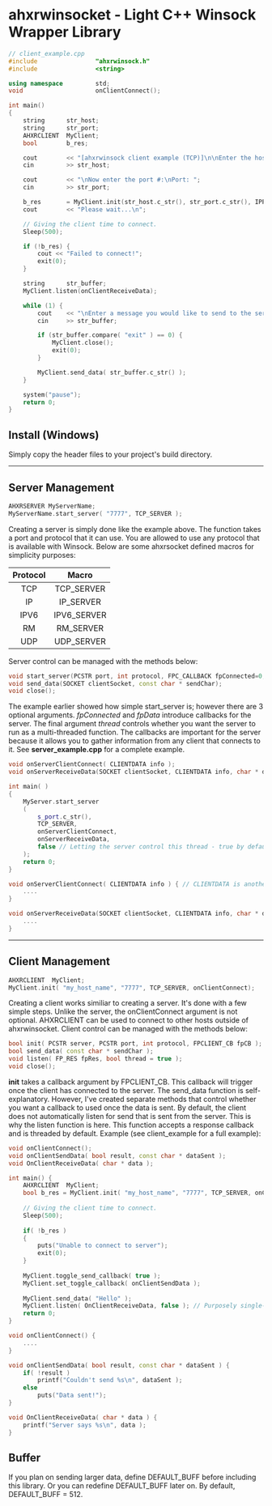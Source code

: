 # ahxrwinsocket - Light C++ Winsock Wrapper Library

```c++
// client_example.cpp
#include				"ahxrwinsock.h"
#include				<string>

using namespace			std;
void					onClientConnect();

int main()
{
	string		str_host;
	string		str_port;
	AHXRCLIENT  MyClient;
	bool		b_res;

	cout		<< "[ahxrwinsock client example (TCP)]\n\nEnter the host address:\nHost: ";
	cin			>> str_host;

	cout		<< "\nNow enter the port #:\nPort: ";
	cin			>> str_port;

	b_res		= MyClient.init(str_host.c_str(), str_port.c_str(), IPPROTO_TCP, onClientConnect);
	cout		<< "Please wait...\n";

	// Giving the client time to connect.
	Sleep(500);

	if (!b_res) {
		cout << "Failed to connect!";
		exit(0);
	}

	string		str_buffer;
	MyClient.listen(onClientReceiveData);

	while (1) {
		cout	<< "\nEnter a message you would like to send to the server! Type 'exit' when you want to leave!\n";
		cin		>> str_buffer;

		if (str_buffer.compare( "exit" ) == 0) {
			MyClient.close();
			exit(0);
		}

		MyClient.send_data( str_buffer.c_str() );
	}

	system("pause");
    return 0;
}
```

## Install (Windows)
Simply copy the header files to your project's build directory.

---

## Server Management

```c++
AHXRSERVER MyServerName;
MyServerName.start_server( "7777", TCP_SERVER );
```

Creating a server is simply done like the example above. The function takes a port and protocol that it can use. You are allowed to use any protocol that is available with Winsock. Below are some
ahxrsocket defined macros for simplicity purposes:

| Protocol | Macro |
| :---:    | :---: |
| TCP | TCP_SERVER |
| IP | IP_SERVER |
| IPV6 | IPV6_SERVER |
| RM | RM_SERVER |
| UDP | UDP_SERVER |

Server control can be managed with the methods below:

```c++
void start_server(PCSTR port, int protocol, FPC_CALLBACK fpConnected=0, FPS_CALLBACK fpData=0, bool thread = true);
void send_data(SOCKET clientSocket, const char * sendChar);
void close();
```

The example earlier showed how simple start_server is; however there are 3 optional arguments. *fpConnected* and *fpData* introduce callbacks for the server. The final argument *thread* controls whether
you want the server to run as a multi-threaded function. The callbacks are important for the server because it allows you to gather information from any client that connects to it. See **server_example.cpp** for a 
complete example.

```c++
void onServerClientConnect( CLIENTDATA info );
void onServerReceiveData(SOCKET clientSocket, CLIENTDATA info, char * data);

int main( )
{
	MyServer.start_server
	( 
		s_port.c_str(), 
		TCP_SERVER, 
		onServerClientConnect, 
		onServerReceiveData,
		false // Letting the server control this thread - true by default
	);
	return 0;
}

void onServerClientConnect( CLIENTDATA info ) { // CLIENTDATA is another keyword for "addrinfo *"
	....
}

void onServerReceiveData(SOCKET clientSocket, CLIENTDATA info, char * data) {
	....
}
```

---

## Client Management

```c++
AHXRCLIENT  MyClient;
MyClient.init( "my_host_name", "7777", TCP_SERVER, onClientConnect);
```

Creating a client works similiar to creating a server. It's done with a few simple steps. Unlike the server, the onClientConnect argument is not optional. AHXRCLIENT can be used to connect to other
hosts outside of ahxrwinsocket. Client control can be managed with the methods below:

```c++
bool init( PCSTR server, PCSTR port, int protocol, FPCLIENT_CB fpCB );
bool send_data( const char * sendChar );
void listen( FP_RES fpRes, bool thread = true );
void close();
```

**init** takes a callback argument by FPCLIENT_CB. This callback will trigger once the client has connected to the server. The send_data function is self-explanatory. However, I've created separate methods
that control whether you want a callback to used once the data is sent. By default, the client does not automatically listen for send that is sent from the server. This is why the listen function is here. 
This function accepts a response callback and is threaded by default. Example (see client_example for a full example):

```c++
void onClientConnect();
void onClientSendData( bool result, const char * dataSent );
void OnClientReceiveData( char * data );

int main() {
	AHXRCLIENT  MyClient;
	bool b_res = MyClient.init( "my_host_name", "7777", TCP_SERVER, onClientConnect);
	
	// Giving the client time to connect.
	Sleep(500);
	
	if( !b_res ) 
	{
		puts("Unable to connect to server");
		exit(0);
	}
	
	MyClient.toggle_send_callback( true );
	MyClient.set_toggle_callback( onClientSendData );
	
	MyClient.send_data( "Hello" );
	MyClient.listen( OnClientReceiveData, false ); // Purposely single-threading this for a response.
	return 0;
}

void onClientConnect() {
	....
}

void onClientSendData( bool result, const char * dataSent ) {
	if( !result )
		printf("Couldn't send %s\n", dataSent );
	else
		puts("Data sent!");
}

void OnClientReceiveData( char * data ) {
	printf("Server says %s\n", data );
}
```

## Buffer

If you plan on sending larger data, define DEFAULT_BUFF before including this library. Or you can redefine DEFAULT_BUFF later on. By default, DEFAULT_BUFF = 512. 